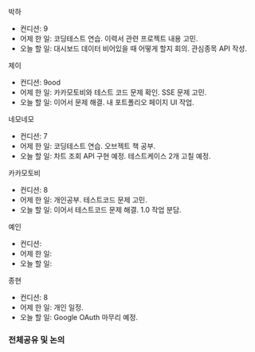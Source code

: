 박하
- 컨디션: 9
- 어제 한 일: 코딩테스트 연습. 이력서 관련 프로젝트 내용 고민.
- 오늘 할 일: 대시보드 데이터 비어있을 때 어떻게 할지 회의. 관심종목 API 작성.

제이
- 컨디션: 9ood
- 어제 한 일: 카카모토비와 테스트 코드 문제 확인. SSE 문제 고민.
- 오늘 할 일: 이어서 문제 해결. 내 포트폴리오 페이지 UI 작업.

네모네모
- 컨디션: 7
- 어제 한 일: 코딩테스트 연습. 오브젝트 책 공부.
- 오늘 할 일: 차트 조회 API 구현 예정. 테스트케이스 2개 고칠 예정.
	
카카모토비
- 컨디션: 8
- 어제 한 일: 개인공부. 테스트코드 문제 고민.
- 오늘 할 일: 이어서 테스트코드 문제 해결. 1.0 작업 분담.

예인
- 컨디션: 
- 어제 한 일: 
- 오늘 할 일: 

종현
- 컨디션: 8
- 어제 한 일: 개인 일정.
- 오늘 할 일: Google OAuth 마무리 예정.

### 전체공유 및 논의

